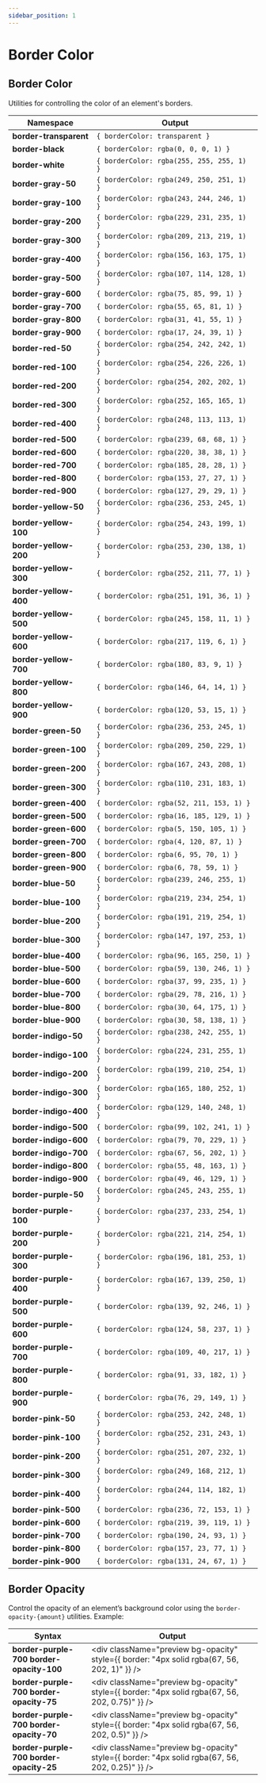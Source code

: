 ```yaml
---
sidebar_position: 1
---
```


# Border Color

## Border Color
Utilities for controlling the color of an element's borders.

Namespace | Output
--------- | ------
**border-transparent** | `{ borderColor: transparent }`
**border-black** | `{ borderColor: rgba(0, 0, 0, 1) }`
**border-white** | `{ borderColor: rgba(255, 255, 255, 1) }`
**border-gray-50** | `{ borderColor: rgba(249, 250, 251, 1) }`
**border-gray-100** | `{ borderColor: rgba(243, 244, 246, 1) }`
**border-gray-200** | `{ borderColor: rgba(229, 231, 235, 1) }`
**border-gray-300** | `{ borderColor: rgba(209, 213, 219, 1) }`
**border-gray-400** | `{ borderColor: rgba(156, 163, 175, 1) }`
**border-gray-500** | `{ borderColor: rgba(107, 114, 128, 1) }`
**border-gray-600** | `{ borderColor: rgba(75, 85, 99, 1) }`
**border-gray-700** | `{ borderColor: rgba(55, 65, 81, 1) }`
**border-gray-800** | `{ borderColor: rgba(31, 41, 55, 1) }`
**border-gray-900** | `{ borderColor: rgba(17, 24, 39, 1) }`
**border-red-50** | `{ borderColor: rgba(254, 242, 242, 1) }`
**border-red-100** | `{ borderColor: rgba(254, 226, 226, 1) }`
**border-red-200** | `{ borderColor: rgba(254, 202, 202, 1) }`
**border-red-300** | `{ borderColor: rgba(252, 165, 165, 1) }`
**border-red-400** | `{ borderColor: rgba(248, 113, 113, 1) }`
**border-red-500** | `{ borderColor: rgba(239, 68, 68, 1) }`
**border-red-600** | `{ borderColor: rgba(220, 38, 38, 1) }`
**border-red-700** | `{ borderColor: rgba(185, 28, 28, 1) }`
**border-red-800** | `{ borderColor: rgba(153, 27, 27, 1) }`
**border-red-900** | `{ borderColor: rgba(127, 29, 29, 1) }`
**border-yellow-50** | `{ borderColor: rgba(236, 253, 245, 1) }`
**border-yellow-100** | `{ borderColor: rgba(254, 243, 199, 1) }`
**border-yellow-200** | `{ borderColor: rgba(253, 230, 138, 1) }`
**border-yellow-300** | `{ borderColor: rgba(252, 211, 77, 1) }`
**border-yellow-400** | `{ borderColor: rgba(251, 191, 36, 1) }`
**border-yellow-500** | `{ borderColor: rgba(245, 158, 11, 1) }`
**border-yellow-600** | `{ borderColor: rgba(217, 119, 6, 1) }`
**border-yellow-700** | `{ borderColor: rgba(180, 83, 9, 1) }`
**border-yellow-800** | `{ borderColor: rgba(146, 64, 14, 1) }`
**border-yellow-900** | `{ borderColor: rgba(120, 53, 15, 1) }`
**border-green-50** | `{ borderColor: rgba(236, 253, 245, 1) }`
**border-green-100** | `{ borderColor: rgba(209, 250, 229, 1) }`
**border-green-200** | `{ borderColor: rgba(167, 243, 208, 1) }`
**border-green-300** | `{ borderColor: rgba(110, 231, 183, 1) }`
**border-green-400** | `{ borderColor: rgba(52, 211, 153, 1) }`
**border-green-500** | `{ borderColor: rgba(16, 185, 129, 1) }`
**border-green-600** | `{ borderColor: rgba(5, 150, 105, 1) }`
**border-green-700** | `{ borderColor: rgba(4, 120, 87, 1) }`
**border-green-800** | `{ borderColor: rgba(6, 95, 70, 1) }`
**border-green-900** | `{ borderColor: rgba(6, 78, 59, 1) }`
**border-blue-50** | `{ borderColor: rgba(239, 246, 255, 1) }`
**border-blue-100** | `{ borderColor: rgba(219, 234, 254, 1) }`
**border-blue-200** | `{ borderColor: rgba(191, 219, 254, 1) }`
**border-blue-300** | `{ borderColor: rgba(147, 197, 253, 1) }`
**border-blue-400** | `{ borderColor: rgba(96, 165, 250, 1) }`
**border-blue-500** | `{ borderColor: rgba(59, 130, 246, 1) }`
**border-blue-600** | `{ borderColor: rgba(37, 99, 235, 1) }`
**border-blue-700** | `{ borderColor: rgba(29, 78, 216, 1) }`
**border-blue-800** | `{ borderColor: rgba(30, 64, 175, 1) }`
**border-blue-900** | `{ borderColor: rgba(30, 58, 138, 1) }`
**border-indigo-50** | `{ borderColor: rgba(238, 242, 255, 1) }`
**border-indigo-100** | `{ borderColor: rgba(224, 231, 255, 1) }`
**border-indigo-200** | `{ borderColor: rgba(199, 210, 254, 1) }`
**border-indigo-300** | `{ borderColor: rgba(165, 180, 252, 1) }`
**border-indigo-400** | `{ borderColor: rgba(129, 140, 248, 1) }`
**border-indigo-500** | `{ borderColor: rgba(99, 102, 241, 1) }`
**border-indigo-600** | `{ borderColor: rgba(79, 70, 229, 1) }`
**border-indigo-700** | `{ borderColor: rgba(67, 56, 202, 1) }`
**border-indigo-800** | `{ borderColor: rgba(55, 48, 163, 1) }`
**border-indigo-900** | `{ borderColor: rgba(49, 46, 129, 1) }`
**border-purple-50** | `{ borderColor: rgba(245, 243, 255, 1) }`
**border-purple-100** | `{ borderColor: rgba(237, 233, 254, 1) }`
**border-purple-200** | `{ borderColor: rgba(221, 214, 254, 1) }`
**border-purple-300** | `{ borderColor: rgba(196, 181, 253, 1) }`
**border-purple-400** | `{ borderColor: rgba(167, 139, 250, 1) }`
**border-purple-500** | `{ borderColor: rgba(139, 92, 246, 1) }`
**border-purple-600** | `{ borderColor: rgba(124, 58, 237, 1) }`
**border-purple-700** | `{ borderColor: rgba(109, 40, 217, 1) }`
**border-purple-800** | `{ borderColor: rgba(91, 33, 182, 1) }`
**border-purple-900** | `{ borderColor: rgba(76, 29, 149, 1) }`
**border-pink-50** | `{ borderColor: rgba(253, 242, 248, 1) }`
**border-pink-100** | `{ borderColor: rgba(252, 231, 243, 1) }`
**border-pink-200** | `{ borderColor: rgba(251, 207, 232, 1) }`
**border-pink-300** | `{ borderColor: rgba(249, 168, 212, 1) }`
**border-pink-400** | `{ borderColor: rgba(244, 114, 182, 1) }`
**border-pink-500** | `{ borderColor: rgba(236, 72, 153, 1) }`
**border-pink-600** | `{ borderColor: rgba(219, 39, 119, 1) }`
**border-pink-700** | `{ borderColor: rgba(190, 24, 93, 1) }`
**border-pink-800** | `{ borderColor: rgba(157, 23, 77, 1) }`
**border-pink-900** | `{ borderColor: rgba(131, 24, 67, 1) }`

## Border Opacity
Control the opacity of an element’s background color using the `border-opacity-{amount}` utilities.
Example:

Syntax | Output
------ | ------
**border-purple-700 border-opacity-100** | <div className="preview bg-opacity" style={{ border: "4px solid rgba(67, 56, 202, 1)" }} />
**border-purple-700 border-opacity-75** | <div className="preview bg-opacity" style={{ border: "4px solid rgba(67, 56, 202, 0.75)" }} />
**border-purple-700 border-opacity-70** | <div className="preview bg-opacity" style={{ border: "4px solid rgba(67, 56, 202, 0.5)" }} />
**border-purple-700 border-opacity-25** | <div className="preview bg-opacity" style={{ border: "4px solid rgba(67, 56, 202, 0.25)" }} />
